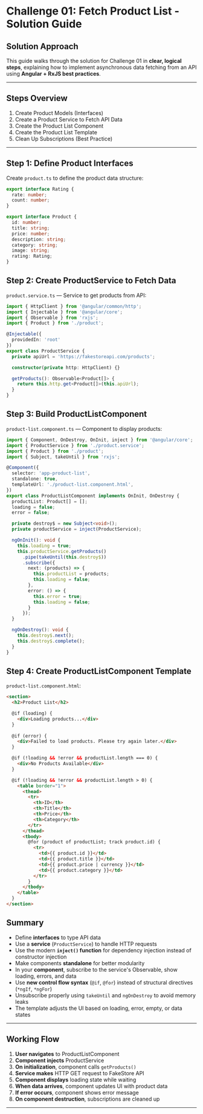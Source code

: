 # Challenge 01: Fetch Product List - Solution Guide

## Solution Approach

This guide walks through the solution for Challenge 01 in **clear, logical steps**, explaining how to implement asynchronous data fetching from an API using **Angular + RxJS best practices**.

---

## Steps Overview

1. Create Product Models (Interfaces)
2. Create a Product Service to Fetch API Data
3. Create the Product List Component
4. Create the Product List Template
5. Clean Up Subscriptions (Best Practice)

---

## Step 1: Define Product Interfaces

Create `product.ts` to define the product data structure:

```typescript
export interface Rating {
  rate: number;
  count: number;
}

export interface Product {
  id: number;
  title: string;
  price: number;
  description: string;
  category: string;
  image: string;
  rating: Rating;
}
```

## Step 2: Create ProductService to Fetch Data

`product.service.ts` — Service to get products from API:

```typescript
import { HttpClient } from '@angular/common/http';
import { Injectable } from '@angular/core';
import { Observable } from 'rxjs';
import { Product } from './product';

@Injectable({ 
  providedIn: 'root' 
})
export class ProductService {
  private apiUrl = 'https://fakestoreapi.com/products';

  constructor(private http: HttpClient) {}

  getProducts(): Observable<Product[]> {
    return this.http.get<Product[]>(this.apiUrl);
  }
}
```

## Step 3: Build ProductListComponent

`product-list.component.ts` — Component to display products:

```typescript
import { Component, OnDestroy, OnInit, inject } from '@angular/core';
import { ProductService } from './product.service';
import { Product } from './product';
import { Subject, takeUntil } from 'rxjs';

@Component({
  selector: 'app-product-list',
  standalone: true,
  templateUrl: './product-list.component.html',
})
export class ProductListComponent implements OnInit, OnDestroy {
  productList: Product[] = [];
  loading = false;
  error = false;

  private destroy$ = new Subject<void>();
  private productService = inject(ProductService);

  ngOnInit(): void {
    this.loading = true;
    this.productService.getProducts()
      .pipe(takeUntil(this.destroy$))
      .subscribe({
        next: (products) => {
          this.productList = products;
          this.loading = false;
        },
        error: () => {
          this.error = true;
          this.loading = false;
        }
      });
  }

  ngOnDestroy(): void {
    this.destroy$.next();
    this.destroy$.complete();
  }
}
```

## Step 4: Create ProductListComponent Template

`product-list.component.html`:

```html
<section>
  <h2>Product List</h2>

  @if (loading) {
    <div>Loading products...</div>
  }
  
  @if (error) {
    <div>Failed to load products. Please try again later.</div>
  }

  @if (!loading && !error && productList.length === 0) {
    <div>No Products Available</div>
  }

  @if (!loading && !error && productList.length > 0) {
    <table border="1">
      <thead>
        <tr>
          <th>ID</th>
          <th>Title</th>
          <th>Price</th>
          <th>Category</th>
        </tr>
      </thead>
      <tbody>
        @for (product of productList; track product.id) {
          <tr>
            <td>{{ product.id }}</td>
            <td>{{ product.title }}</td>
            <td>{{ product.price | currency }}</td>
            <td>{{ product.category }}</td>
          </tr>
        }
      </tbody>
    </table>
  }
</section>
```

## Summary

- Define **interfaces** to type API data
- Use a **service** (`ProductService`) to handle HTTP requests
- Use the modern **`inject()` function** for dependency injection instead of constructor injection
- Make components **standalone** for better modularity
- In your **component**, subscribe to the service's Observable, show loading, errors, and data
- Use **new control flow syntax** (`@if`, `@for`) instead of structural directives (`*ngIf`, `*ngFor`)
- Unsubscribe properly using `takeUntil` and `ngOnDestroy` to avoid memory leaks
- The template adjusts the UI based on loading, error, empty, or data states

---

## Working Flow

1. **User navigates** to ProductListComponent
2. **Component injects** ProductService
3. **On initialization**, component calls `getProducts()`
4. **Service makes** HTTP GET request to FakeStore API
5. **Component displays** loading state while waiting
6. **When data arrives**, component updates UI with product data
7. **If error occurs**, component shows error message
8. **On component destruction**, subscriptions are cleaned up

---

